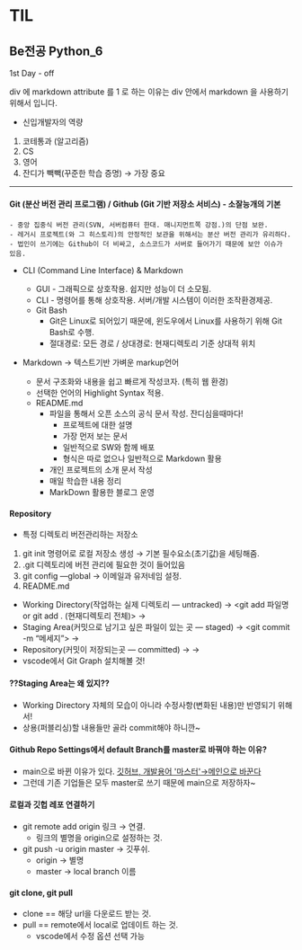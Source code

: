 # TIL

## Be전공 Python_6

<summary>1st Day - off</summary>
<div markdown="1">

div 에 markdown attribute 를 1 로 
하는 이유는 div 안에서
markdown 을 사용하기 위해서 입니다.


</div>
</detils>

- 신입개발자의 역량

1. 코테통과 (알고리즘)
2. CS
3. 영어
4. 잔디가 빽빽(꾸준한 학습 증명) → 가장 중요

------

#### Git (분산 버전 관리 프로그램) / Github (Git 기반 저장소 서비스) -  소잘능개의 기본
	- 중앙 집중식 버전 관리(SVN, 서버컴퓨터 한대. 매니지먼트쪽 강점.)의 단점 보완.
	- 레거시 프로젝트(와 그 히스토리)의 안정적인 보관을 위해서는 분산 버전 관리가 유리하다.
	- 법인이 쓰기에는 Github이 더 비싸고, 소스코드가 서버로 들어가기 때문에 보안 이슈가 있음.

- CLI (Command Line Interface) & Markdown
	- GUI - 그래픽으로 상호작용. 쉽지만 성능이 더 소모됨.
	- CLI - 명령어를 통해 상호작용. 서버/개발 시스템이 이러한 조작환경제공.
	- Git Bash
		- Git은 Linux로 되어있기 때문에, 윈도우에서 Linux를 사용하기 위해 Git Bash로 수행.
		- 절대경로: 모든 경로 / 상대경로: 현재디렉토리 기준 상대적 위치

- Markdown → 텍스트기반 가벼운 markup언어
	- 문서 구조화와 내용을 쉽고 빠르게 작성코자. (특히 웹 환경)
	- 선택한 언어의 Highlight Syntax 적용.
	- README.md
		- 파일을 통해서 오픈 소스의 공식 문서 작성. 잔디심을때마다!
			- 프로젝트에 대한 설명
			- 가장 먼저 보는 문서
			- 일반적으로 SW와 함께 배포
			- 형식은 따로 없으나 일반적으로 Markdown 활용
		- 개인 프로젝트의 소개 문서 작성
		- 매일 학습한 내용 정리
		- MarkDown 활용한 블로그 운영

#### Repository
- 특정 디렉토리 버전관리하는 저장소
1) git init 명령어로 로컬 저장소 생성 → 기본 필수요소(초기값)을 세팅해줌.
2) .git 디렉토리에 버전 관리에 필요한 것이 들어있음
3) git config —global → 이메일과 유저네임 설정.
4) README.md
- Working Directory(작업하는 실제 디렉토리 — untracked)
 → <git add 파일명 or git add . (현재디렉토리 전체)> →
- Staging Area(커밋으로 남기고 싶은 파일이 있는 곳 — staged)
 → <git commit -m “메세지”> →
- Repository(커밋이 저장되는곳 — committed) → <git push> →
- vscode에서 Git Graph 설치해볼 것!

#### ??Staging Area는 왜 있지??
- Working Directory 자체의 모습이 아니라 수정사항(변화된 내용)만 반영되기 위해서!
- 상용(퍼블리싱)할 내용들만 골라 commit해야 하니깐~

#### Github Repo Settings에서 default Branch를 master로 바꿔야 하는 이유?
- main으로 바뀐 이유가 있다.
 [깃허브, 개발용어 '마스터'→메인으로 바꾼다](https://zdnet.co.kr/view/?no=20200921101131)
- 그런데 기존 기업들은 모두 master로 쓰기 때문에 main으로 저장하자~

#### 로컬과 깃헙 레포 연결하기
- git remote add origin 링크 → 연결.
	- 링크의 별명을 origin으로 설정하는 것.
- git push -u origin master → 깃푸쉬.
	- origin → 별명
	- master → local branch 이름

#### git clone, git pull
- clone == 해당 url을 다운로드 받는 것.
- pull == remote에서 local로 업데이트 하는 것.
	- vscode에서 수정 옵션 선택 가능

